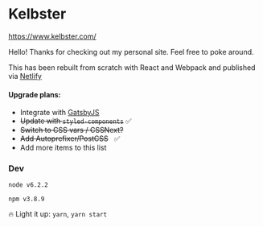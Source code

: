 # Kelbster

https://www.kelbster.com/

Hello! Thanks for checking out my personal site. Feel free to poke around.

This has been rebuilt from scratch with React and Webpack and published via [Netlify](https://www.netlify.com/)

#### Upgrade plans:

- Integrate with [GatsbyJS](https://www.gatsbyjs.org/)
- ~~Update with `styled-components`~~ :white_check_mark:
- ~~Switch to CSS vars / CSSNext?~~
- ~~Add Autoprefixer/PostCSS~~ &nbsp; :white_check_mark:
- Add more items to this list

### Dev
`node v6.2.2`

`npm v3.8.9`

:fire: Light it up: `yarn`, `yarn start`

